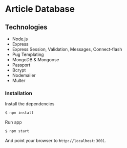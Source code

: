# Article Database

## Technologies

* Node.js
* Express
* Express Session, Validation, Messages, Connect-flash 
* Pug Templating
* MongoDB & Mongoose
* Passport
* Bcrypt
* Nodemailer
* Multer

### Installation

Install the dependencies

```sh
$ npm install
```
Run app

```sh
$ npm start
```

And point your browser to `http://localhost:3001`.
